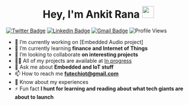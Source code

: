 <h1 align="center">Hey, I'm Ankit Rana  <img src="https://files.aashutosh.dev/hey.gif" width="32"></h1>

[![Twitter Badge](https://img.shields.io/badge/-@futehiot-1ca0f1?style=flat-square&labelColor=1ca0f1&logo=twitter&logoColor=white&link=https://twitter.com/futechiot)](https://twitter.com/futechiot) 
[![Linkedin Badge](https://img.shields.io/badge/-ankitrana-blue?style=flat-square&logo=Linkedin&logoColor=white&link=https://www.linkedin.com/in/rana-ankit092/)](https://www.linkedin.com/in/rana-ankit092/)
[![Gmail Badge](https://img.shields.io/badge/-futechiot@gmail.com-c14438?style=flat-square&logo=Gmail&logoColor=white&link=mailto:futechiot@gmail.com)](mailto:futechiot@gmail.com)
![Profile Views](https://komarev.com/ghpvc/?username=futechiot&label=Profile%20views&color=0e75b6&style=flat-square)

<!-- <p align="left"> <a href="https://github.com/ryo-ma/github-profile-trophy"><img src="https://github-profile-trophy.vercel.app/?username=futechiot&theme=onedark" alt="futechiot" /></a> </p> -->

- 🔭 I’m currently working on [Embedded Audio project]
- 🌱 I’m currently learning **finance and Internet of Things**
- 👯 I’m looking to collaborate **on interesting projects**
- 👨‍💻 All of my projects are available at [In progress]()
- 💬 Ask me about **Embedded and IoT stuff**
- 📫 How to reach me **futechiot@gmail.com**
- 📄 Know about my experiences [](https://)
- ⚡ Fun fact **I hunt for learning and reading about what tech giants are about to launch**
